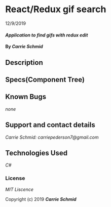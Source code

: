 # React/Redux gif search
12/9/2019


#### _Application to find gifs with redux edit_

#### By _**Carrie Schmid**_

## Description


## Specs(Component Tree)


## Known Bugs

_none_


## Support and contact details


_Carrie Schmid: carriepederson7@gmail.com_

## Technologies Used

_C#_

### License

*MIT Liscence*

Copyright (c) 2019 **_Carrie Schmid_**

